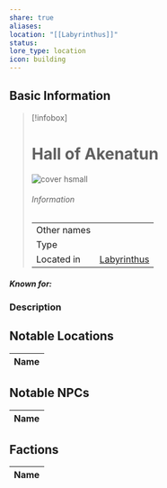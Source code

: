 ```yaml
---
share: true
aliases: 
location: "[[Labyrinthus]]"
status: 
lore_type: location
icon: building
---
```

## Basic Information
> [!infobox]
> # Hall of Akenatun
> ![cover hsmall](insertimage.png)
> ###### Information
> |   |  |
> | ---- | ---- |
> | Other names | |
> | Type | 
> | Located in | [Labyrinthus](../Areas/Labyrinthus.md)|
##### Known for:
### Description
## Notable Locations
| Name |
| ---- |

## Notable NPCs
| Name |
| ---- |

## Factions
| Name |
| ---- |
